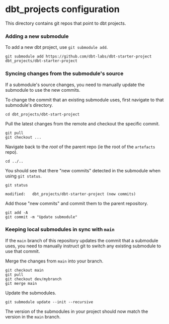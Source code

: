# dbt_projects configuration

This directory contains git repos that point to dbt projects. 

### Adding a new submodule

To add a new dbt project, use `git submodule add`.

```
git submodule add https://github.com/dbt-labs/dbt-starter-project dbt_projects/dbt-starter-project
```

### Syncing changes from the submodule's source

If a submodule's source changes, you need to manually update the submodule to use the new commits.

To change the commit that an existing submodule uses, first navigate to that submodule's directory.

```
cd dbt_projects/dbt-start-project
```

Pull the latest changes from the remote and checkout the specific commit.

```
git pull
git checkout ...
```

Navigate back to the _root_ of the parent repo (ie the root of the `artefacts` repo).

```
cd ../..
```

You should see that there "new commits" detected in the submodule when using `git status`.

```
git status
```
```
modified:   dbt_projects/dbt-starter-project (new commits)
```

Add those "new commits" and commit them to the parent repository.

```
git add -A
git commit -m "Update submodule"
```

### Keeping local submodules in sync with `main`

If the `main` branch of this repository updates the commit that a submodule uses, you need to manually instruct git to switch any existing submodule to use that commit.

Merge the changes from `main` into your branch.

```
git checkout main
git pull
git checkout dev/mybranch
git merge main
```

Update the submodules.

```
git submodule update --init --recursive
```

The version of the submodules in your project should now match the version in the `main` branch.
